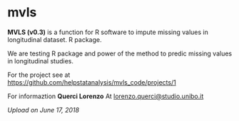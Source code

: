 # mvls
**MVLS (v0.3)** is a function for R software to impute missing values in longitudinal dataset. R package. 

We are testing R package and power of the method to predic missing values in longitudinal studies.

For the project see at https://github.com/helpstatanalysis/mvls_code/projects/1

For informaztion **Querci Lorenzo** At lorenzo.querci@studio.unibo.it

*Upload on June 17, 2018*
